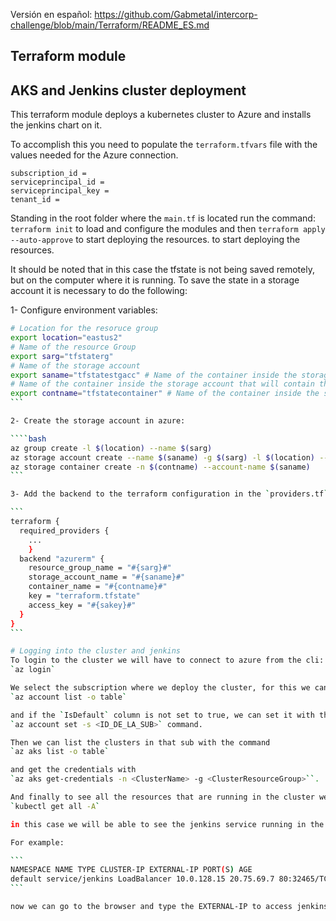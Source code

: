 Versión en español: https://github.com/Gabmetal/intercorp-challenge/blob/main/Terraform/README_ES.md
## Terraform module
## AKS and Jenkins cluster deployment
This terraform module deploys a kubernetes cluster to Azure and installs the jenkins chart on it.

To accomplish this you need to populate the `terraform.tfvars` file with the values needed for the Azure connection.
```
subscription_id = 
serviceprincipal_id = 
serviceprincipal_key = 
tenant_id = 
```
Standing in the root folder where the `main.tf` is located run the command:
`terraform init`
to load and configure the modules and then
`terraform apply --auto-approve` to start deploying the resources.
to start deploying the resources.

It should be noted that in this case the tfstate is not being saved remotely, but on the computer where it is running. To save the state in a storage account it is necessary to do the following:

1- Configure environment variables:
````bash
# Location for the resoruce group
export location="eastus2"
# Name of the resource Group
export sarg="tfstaterg"
# Name of the storage account
export saname="tfstatestgacc" # Name of the container inside the storage account that will contain the tfstatestgacc
# Name of the container inside the storage account that will contain the tfstate
export contname="tfstatecontainer" # Name of the container inside the storage account that will contain the tfstate
```

2- Create the storage account in azure:

````bash
az group create -l $(location) --name $(sarg)
az storage account create --name $(saname) -g $(sarg) -l $(location) --sku "Standard_LRS" 
az storage container create -n $(contname) --account-name $(saname)
```

3- Add the backend to the terraform configuration in the `providers.tf` file replacing the tokens (values between #{}# by the ones declared in the variables)

```
terraform {
  required_providers {
    ...
    }
  backend "azurerm" {
    resource_group_name = "#{sarg}#"
    storage_account_name = "#{saname}#"
    container_name = "#{contname}#"
    key = "terraform.tfstate"
    access_key = "#{sakey}#"
  }
}
```

# Logging into the cluster and jenkins
To login to the cluster we will have to connect to azure from the cli:
`az login`

We select the subscription where we deploy the cluster, for this we can list the subs with the command 
`az account list -o table` 

and if the `IsDefault` column is not set to true, we can set it with the command 
`az account set -s <ID_DE_LA_SUB>` command.

Then we can list the clusters in that sub with the command 
`az aks list -o table`

and get the credentials with
`az aks get-credentials -n <ClusterName> -g <ClusterResourceGroup>``.

And finally to see all the resources that are running in the cluster we execute:
`kubectl get all -A`

in this case we will be able to see the jenkins service running in the `default` namespace and its public ip.

For example:

```
NAMESPACE NAME TYPE CLUSTER-IP EXTERNAL-IP PORT(S) AGE
default service/jenkins LoadBalancer 10.0.128.15 20.75.69.7 80:32465/TCP,443:31719/TCP 11m
```

now we can go to the browser and type the EXTERNAL-IP to access jenkins using the username and password we declared in the `terraform.tfvars` file.
